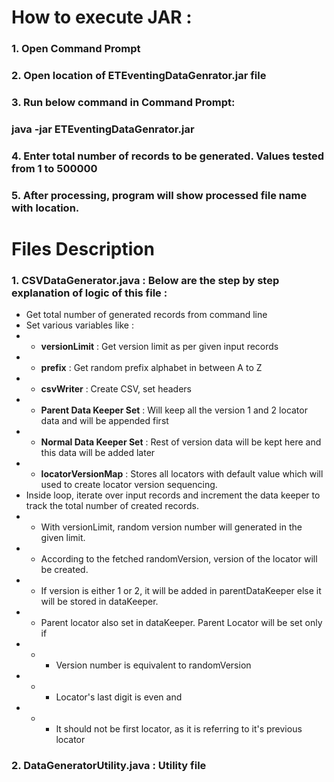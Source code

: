 # How to execute JAR :
### 1. Open Command Prompt
### 2. Open location of ETEventingDataGenrator.jar file
### 3. Run below command in Command Prompt:
###    **java -jar ETEventingDataGenrator.jar**
### 4. Enter total number of records to be generated. Values tested from 1 to 500000
### 5. After processing, program will show processed file name with location.


# Files Description
### 1. **CSVDataGenerator.java** : Below are the step by step explanation of logic of this file : 
* Get total number of generated records from command line
* Set various variables like : 
* - **versionLimit** : Get version limit as per given input records 
* - **prefix** : Get random prefix alphabet in between A to Z
* - **csvWriter** : Create CSV, set headers 
* - **Parent Data Keeper Set** : Will keep all the version 1 and 2 locator data and will be appended first 
* - **Normal Data Keeper Set** : Rest of version data will be kept here and this data will be added later 
* - **locatorVersionMap** : Stores all locators with default value which will used to create locator version sequencing.
* Inside loop, iterate over input records and increment the data keeper to track the total number of created records. 
*  - With versionLimit, random version number will generated in the given limit.
*  - According to the fetched randomVersion, version of the locator will be created.
*  - If version is either 1 or 2, it will be added in parentDataKeeper else it will be stored in dataKeeper.
*  - Parent locator also set in dataKeeper. Parent Locator will be set only if
*  - - Version number is equivalent to randomVersion
*  - - Locator's last digit is even and 
*  - - It should not be first locator, as it is referring to it's previous locator

### 2. **DataGeneratorUtility.java** : Utility file 